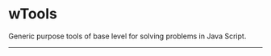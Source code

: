 # wTools

Generic purpose tools of base level for solving problems in Java Script.

_ _ _ _ _ _












































































































